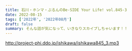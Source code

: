 ```yaml
---
title: 石川・ホンマ・ぶるんのBe-SIDE Your Life! vol.845-3
date: 2022-08-15
tags: ['2022年', '2022年08月']
draft: false
summary: そんな話が気になって、いきなりスカイプしちゃいます！！
---
```


http://project-phi.ddo.jp/ishikawa/ishikawa845_3.mp3
